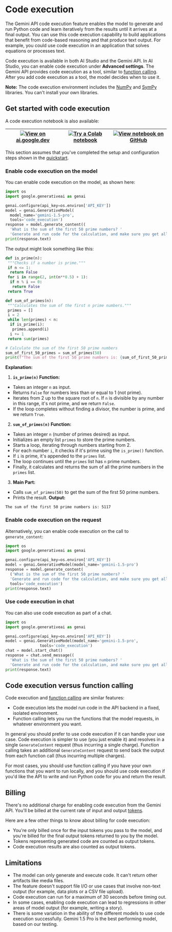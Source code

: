 # Code execution

The Gemini API code execution feature enables the model to generate and run Python code and learn iteratively from the results until it arrives at a final output. You can use this code execution capability to build applications that benefit from code-based reasoning and that produce text output. For example, you could use code execution in an application that solves equations or processes text.

Code execution is available in both AI Studio and the Gemini API. In AI Studio, you can enable code execution under **Advanced settings**. The Gemini API provides code execution as a tool, similar to [function calling](/gemini-api/docs/function-calling/tutorial). After you add code execution as a tool, the model decides when to use it.

**Note:** The code execution environment includes the [NumPy](https://numpy.org/) and [SymPy](https://www.sympy.org/en/index.html) libraries. You can't install your own libraries.

## Get started with code execution

A code execution notebook is also available:

[![](https://ai.google.dev/static/site-assets/images/docs/notebook-site-button.png)View on ai.google.dev](https://ai.google.dev/gemini-api/docs/code-execution) |  [![](https://www.tensorflow.org/images/colab_logo_32px.png)Try a Colab notebook](https://colab.research.google.com/github/google-gemini/cookbook/blob/main/quickstarts/Code_Execution.ipynb) |  [![](https://www.tensorflow.org/images/GitHub-Mark-32px.png)View notebook on GitHub](https://github.com/google-gemini/cookbook/blob/main/quickstarts/Code_Execution.ipynb)  
---|---|---  

This section assumes that you've completed the setup and configuration steps shown in the [quickstart](/gemini-api/docs/quickstart).

### Enable code execution on the model

You can enable code execution on the model, as shown here:

```python
import os
import google.generativeai as genai

genai.configure(api_key=os.environ['API_KEY'])
model = genai.GenerativeModel(
  model_name='gemini-1.5-pro',
  tools='code_execution')
response = model.generate_content((
  'What is the sum of the first 50 prime numbers? '
  'Generate and run code for the calculation, and make sure you get all 50.'))
print(response.text)
```

The output might look something like this:

```python
def is_prime(n):
 """Checks if a number is prime."""
 if n <= 1:
  return False
 for i in range(2, int(n**0.5) + 1):
  if n % i == 0:
   return False
 return True

def sum_of_primes(n):
 """Calculates the sum of the first n prime numbers."""
 primes = []
 i = 2
 while len(primes) < n:
  if is_prime(i):
   primes.append(i)
  i += 1
 return sum(primes)

# Calculate the sum of the first 50 prime numbers
sum_of_first_50_primes = sum_of_primes(50)
print(f"The sum of the first 50 prime numbers is: {sum_of_first_50_primes}")
```

**Explanation:**
1. **`is_prime(n)` Function:**
  - Takes an integer `n` as input.
  - Returns `False` for numbers less than or equal to 1 (not prime).
  - Iterates from 2 up to the square root of `n`. If `n` is divisible by any number in this range, it's not prime, and we return `False`.
  - If the loop completes without finding a divisor, the number is prime, and we return `True`.
2. **`sum_of_primes(n)` Function:**
  - Takes an integer `n` (number of primes desired) as input.
  - Initializes an empty list `primes` to store the prime numbers.
  - Starts a loop, iterating through numbers starting from 2.
  - For each number `i`, it checks if it's prime using the `is_prime()` function.
  - If `i` is prime, it's appended to the `primes` list.
  - The loop continues until the `primes` list has `n` prime numbers.
  - Finally, it calculates and returns the sum of all the prime numbers in the `primes` list.
3. **Main Part:**
  - Calls `sum_of_primes(50)` to get the sum of the first 50 prime numbers.
  - Prints the result.
**Output:**
```
The sum of the first 50 prime numbers is: 5117
```

### Enable code execution on the request

Alternatively, you can enable code execution on the call to `generate_content`:

```python
import os
import google.generativeai as genai

genai.configure(api_key=os.environ['API_KEY'])
model = genai.GenerativeModel(model_name='gemini-1.5-pro')
response = model.generate_content(
  ('What is the sum of the first 50 prime numbers? '
  'Generate and run code for the calculation, and make sure you get all 50.'),
  tools='code_execution')
print(response.text)
```

### Use code execution in chat

You can also use code execution as part of a chat.

```python
import os
import google.generativeai as genai

genai.configure(api_key=os.environ['API_KEY'])
model = genai.GenerativeModel(model_name='gemini-1.5-pro',
               tools='code_execution')
chat = model.start_chat()
response = chat.send_message((
  'What is the sum of the first 50 prime numbers? '
  'Generate and run code for the calculation, and make sure you get all 50.'))
print(response.text)
```

## Code execution versus function calling

Code execution and [function calling](/gemini-api/docs/function-calling) are similar features:

  * Code execution lets the model run code in the API backend in a fixed, isolated environment.
  * Function calling lets you run the functions that the model requests, in whatever environment you want.

In general you should prefer to use code execution if it can handle your use case. Code execution is simpler to use (you just enable it) and resolves in a single `GenerateContent` request (thus incurring a single charge). Function calling takes an additional `GenerateContent` request to send back the output from each function call (thus incurring multiple charges).

For most cases, you should use function calling if you have your own functions that you want to run locally, and you should use code execution if you'd like the API to write and run Python code for you and return the result.

## Billing

There's no additional charge for enabling code execution from the Gemini API. You'll be billed at the current rate of input and output [tokens](/gemini-api/docs/tokens).

Here are a few other things to know about billing for code execution:

  * You're only billed once for the input tokens you pass to the model, and you're billed for the final output tokens returned to you by the model.
  * Tokens representing generated code are counted as output tokens.
  * Code execution results are also counted as output tokens.

## Limitations

  * The model can only generate and execute code. It can't return other artifacts like media files.
  * The feature doesn't support file I/O or use cases that involve non-text output (for example, data plots or a CSV file upload).
  * Code execution can run for a maximum of 30 seconds before timing out.
  * In some cases, enabling code execution can lead to regressions in other areas of model output (for example, writing a story).
  * There is some variation in the ability of the different models to use code execution successfully. Gemini 1.5 Pro is the best performing model, based on our testing.